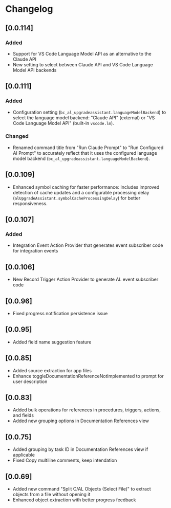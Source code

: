 # Changelog

## [0.0.114]

### Added

- Support for VS Code Language Model API as an alternative to the Claude API
- New setting to select between Claude API and VS Code Language Model API backends

## [0.0.111]

### Added

- Configuration setting (`bc_al_upgradeassistant.languageModelBackend`) to select the language model backend: "Claude API" (external) or "VS Code Language Model API" (built-in `vscode.lm`).

### Changed

- Renamed command title from "Run Claude Prompt" to "Run Configured AI Prompt" to accurately reflect that it uses the configured language model backend (`bc_al_upgradeassistant.languageModelBackend`).

## [0.0.109]

- Enhanced symbol caching for faster performance: Includes improved detection of cache updates and a configurable processing delay (`alUpgradeAssistant.symbolCacheProcessingDelay`) for better responsiveness.

## [0.0.107]

### Added

- Integration Event Action Provider that generates event subscriber code for integration events

## [0.0.106]

- New Record Trigger Action Provider to generate AL event subscriber code

## [0.0.96]

- Fixed progress notification persistence issue

## [0.0.95]

- Added field name suggestion feature

## [0.0.85]

- Added source extraction for app files
- Enhance toggleDocumentationReferenceNotImplemented to prompt for user description

## [0.0.83]

- Added bulk operations for references in procedures, triggers, actions, and fields
- Added new grouping options in Documentation References view

## [0.0.75]

- Added grouping by task ID in Documentation References view if applicable
- Fixed Copy multiline comments, keep intendation

## [0.0.69]

- Added new command "Split C/AL Objects (Select File)" to extract objects from a file without opening it
- Enhanced object extraction with better progress feedback
